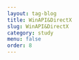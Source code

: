 ```yaml
---
layout: tag-blog
title: WinAPI&DirectX
slug: WinAPI&DirectX
category: study
menu: false
order: 8
---
```

